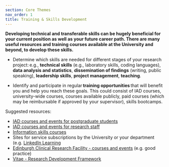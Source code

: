 ```yaml
---
section: Core Themes
nav_order: 1
title: Training & Skills Development
---
```


**Developing technical and transferable skills can be hugely beneficial for your current position as well as your future career path. There are many useful resources and training courses available at the University and beyond, to develop these skills.**

- Determine which skills are needed for different stages of your research project: e.g., **technical skills** (e.g., laboratory skills, coding languages), **data analysis and statistics**, **dissemination of findings** (writing, public speaking), **leadership skills**, **project management**, **teaching**.   

- Identify and participate in regular **training opportunities** that will benefit you and help you reach these goals. This could consist of IAD courses, university-wide courses, courses available publicly, paid courses (which may be reimbursable if approved by your supervisor), skills bootcamps.

Suggested resources:
- [IAD courses and events for postgraduate students](https://institute-academic-development.ed.ac.uk/postgraduate/doctoral/courses)
- [IAD courses and events for research staff](https://institute-academic-development.ed.ac.uk/research-roles/research-only-staff)
- [Information skills courses](https://information-services.ed.ac.uk/help-consultancy/is-skills/classroom-based-courses-and-webinars)
- Sites for service subscriptions by the University or your department (e.g. [LinkedIn Learning](https://www.linkedin.com/learning/)
- [Edinburgh Clinical Research Facility - courses and events](https://clinical-research-facility.ed.ac.uk/core-services/education/courses-and-events) (e.g. good practice)
- [Vitae - Research Development Framework](https://vitae.ac.uk/vitae-researcher-development-framework/)
